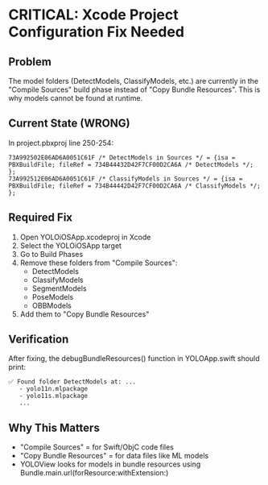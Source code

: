 # CRITICAL: Xcode Project Configuration Fix Needed

## Problem
The model folders (DetectModels, ClassifyModels, etc.) are currently in the "Compile Sources" build phase instead of "Copy Bundle Resources". This is why models cannot be found at runtime.

## Current State (WRONG)
In project.pbxproj line 250-254:
```
73A992502E06AD6A0051C61F /* DetectModels in Sources */ = {isa = PBXBuildFile; fileRef = 734B44432D42F7CF00D2CA6A /* DetectModels */; };
73A992512E06AD6A0051C61F /* ClassifyModels in Sources */ = {isa = PBXBuildFile; fileRef = 734B44442D42F7CF00D2CA6A /* ClassifyModels */; };
```

## Required Fix
1. Open YOLOiOSApp.xcodeproj in Xcode
2. Select the YOLOiOSApp target
3. Go to Build Phases
4. Remove these folders from "Compile Sources":
   - DetectModels
   - ClassifyModels  
   - SegmentModels
   - PoseModels
   - OBBModels
5. Add them to "Copy Bundle Resources"

## Verification
After fixing, the debugBundleResources() function in YOLOApp.swift should print:
```
✅ Found folder DetectModels at: ...
   - yolo11n.mlpackage
   - yolo11s.mlpackage
   ...
```

## Why This Matters
- "Compile Sources" = for Swift/ObjC code files
- "Copy Bundle Resources" = for data files like ML models
- YOLOView looks for models in bundle resources using Bundle.main.url(forResource:withExtension:)